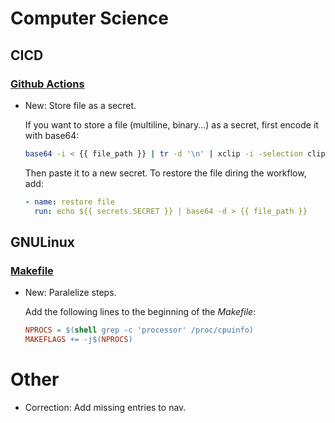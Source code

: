 # Computer Science

## CICD

### [Github Actions](github_actions.md)

* New: Store file as a secret.

    If you want to store a file (multiline, binary...) as a secret, first encode it
    with base64:
    
    ```bash
    base64 -i < {{ file_path }} | tr -d '\n' | xclip -i -selection clipboard
    ```
    
    Then paste it to a new secret. To restore the file diring the workflow, add:
    
    ```yaml
    - name: restore file
      run: echo ${{ secrets.SECRET }} | base64 -d > {{ file_path }}
    ```
    

## GNULinux

### [Makefile](makefile.md)

* New: Paralelize steps.

    Add the following lines to the beginning of the *Makefile*:
    
    ```Makefile
    NPROCS = $(shell grep -c 'processor' /proc/cpuinfo)
    MAKEFLAGS += -j$(NPROCS)
    ```
    

# Other

* Correction: Add missing entries to nav.